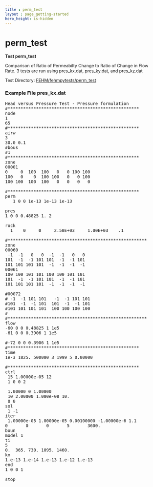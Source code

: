 ```yaml
---
title : perm_test
layout : page_getting-started
hero_height: is-hidden
---
```


# perm_test


 **Test perm_test**

Comparison of Ratio of Permeabilty Change to Ratio of Change in Flow Rate.
3 tests are run using pres_kx.dat, pres_ky.dat, and pres_kz.dat


Test Directory: [FEHM/fehmpytests/perm_test](https://github.com/lanl/FEHM/tree/master/fehmpytests/perm_test)


### Example File pres_kx.dat
<pre>
Head versus Pressure Test - Pressure formulation
#***************************************************
node
1
65
#***************************************************
airw
3
30.0 0.1
#bous
#1
#***************************************************
zone
00001
0     0  100  100   0   0 100 100
100   0    0  100 100   0   0 100
100 100  100  100   0   0   0   0

#***************************************************
perm
   1 0 0 1e-13 1e-13 1e-13

pres
1 0 0 0.48825 1. 2

rock
  1    0     0     2.50E+03     1.00E+03    .1

#******************************************************
zone
00060
 -1  -1   0   0  -1  -1   0   0
101  -1  -1 101 101  -1  -1 101
101 101 101 101  -1  -1  -1  -1
00061
100 100 101 101 100 100 101 101
101  -1  -1 101 101  -1  -1 101
101 101 101 101  -1  -1  -1  -1

#00072
# -1  -1 101 101   -1  -1 101 101
#101  -1  -1 101  101  -1  -1 101
#101 101 101 101  100 100 100 100
#
#******************************************************
flow
-60 0 0 0.48825 1 1e5
-61 0 0 0.3906 1 1e5

#-72 0 0 0.3906 1 1e5
#***************************************************
time
1e-3 1825. 500000 3 1999 5 0.00000

#***************************************************
ctrl
 15 1.00000e-05 12
 1 0 0 2

 1.00000 0 1.00000
 10 2.00000 1.000e-08 10.
 0 0
sol
 1 -1
iter
 1.00000e-05 1.00000e-05 0.00100000 -1.00000e-6 1.1
0       0       0       5       3600.
boun
model 1
ti
5
0.  365. 730. 1095. 1460.
kx
1.e-13 1.e-14 1.e-13 1.e-12 1.e-13
end
1 0 0 1

stop

</pre>
